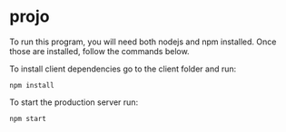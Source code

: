 # projo

To run this program, you will need both nodejs and npm installed. Once those are installed, follow the commands below.

To install client dependencies go to the client folder and run:
   
    npm install
To start the production server run:

    npm start
